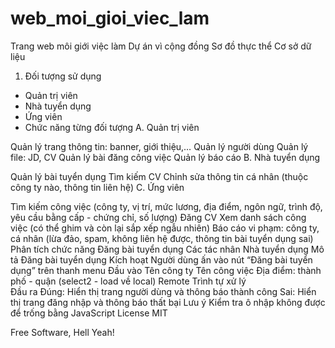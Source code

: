 # web_moi_gioi_viec_lam
Trang web môi giới việc làm
Dự án vì cộng đồng
Sơ đồ thực thể Cơ sở dữ liệu

1. Đối tượng sử dụng
- Quản trị viên
- Nhà tuyển dụng
- Ứng viên
- Chức năng từng đối tượng
A. Quản trị viên

Quản lý trang thông tin: banner, giới thiệu,…
Quản lý người dùng
Quản lý file: JD, CV
Quản lý bài đăng công việc
Quản lý báo cáo
B. Nhà tuyển dụng

Quản lý bài tuyển dụng
Tìm kiếm CV
Chỉnh sửa thông tin cá nhân (thuộc công ty nào, thông tin liên hệ)
C. Ứng viên

Tìm kiếm công việc (công ty, vị trí, mức lương, địa điểm, ngôn ngữ, trình độ, yêu cầu bằng cấp - chứng chỉ, số lượng)
Đăng CV
Xem danh sách công việc (có thể ghim và còn lại sắp xếp ngẫu nhiên)
Báo cáo vi phạm: công ty, cá nhân (lừa đảo, spam, không liên hệ được, thông tin bài tuyển dụng sai)
Phân tích chức năng
Đăng bài tuyển dụng
Các tác nhân	Nhà tuyển dụng
Mô tả	Đăng bài tuyển dụng
Kích hoạt	Người dùng ấn vào nút “Đăng bài tuyển dụng” trên thanh menu
Đầu vào	Tên công ty
Tên công việc
Địa điểm: thành phố - quận (select2 - load về local)
Remote
Trình tự xử lý	
Đầu ra	Đúng: Hiển thị trang người dùng và thông báo thành công
Sai: Hiển thị trang đăng nhập và thông báo thất bại
Lưu ý	Kiểm tra ô nhập không được để trống bằng JavaScript
License
MIT

Free Software, Hell Yeah!
